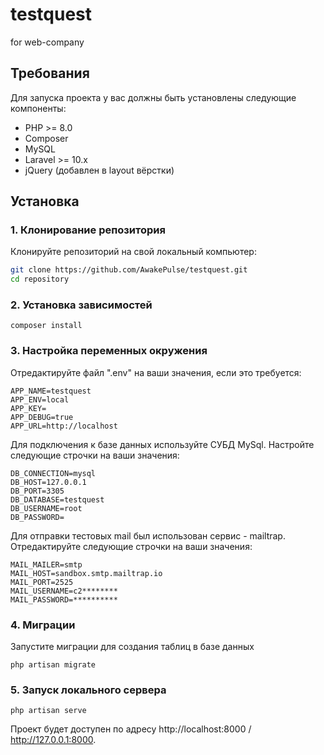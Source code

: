 # testquest
for web-company

## Требования

Для запуска проекта у вас должны быть установлены следующие компоненты:

- PHP >= 8.0
- Composer
- MySQL
- Laravel >= 10.x
- jQuery (добавлен в layout вёрстки)

## Установка

### 1. Клонирование репозитория

Клонируйте репозиторий на свой локальный компьютер:

```bash
git clone https://github.com/AwakePulse/testquest.git
cd repository
```

### 2. Установка зависимостей
```
composer install
```

### 3. Настройка переменных окружения
Отредактируйте файл ".env" на ваши значения, если это требуется:
```
APP_NAME=testquest
APP_ENV=local
APP_KEY=
APP_DEBUG=true
APP_URL=http://localhost
```
Для подключения к базе данных используйте СУБД MySql.
Настройте следующие строчки на ваши значения:
```
DB_CONNECTION=mysql
DB_HOST=127.0.0.1
DB_PORT=3305
DB_DATABASE=testquest
DB_USERNAME=root
DB_PASSWORD=
```
Для отправки тестовых mail был использован сервис - mailtrap.
Отредактируйте следующие строчки на ваши значения:
```
MAIL_MAILER=smtp
MAIL_HOST=sandbox.smtp.mailtrap.io
MAIL_PORT=2525
MAIL_USERNAME=c2********
MAIL_PASSWORD=**********
```

### 4. Миграции
Запустите миграции для создания таблиц в базе данных
```
php artisan migrate
```

### 5. Запуск локального сервера
```
php artisan serve
```
Проект будет доступен по адресу http://localhost:8000 / http://127.0.0.1:8000.

